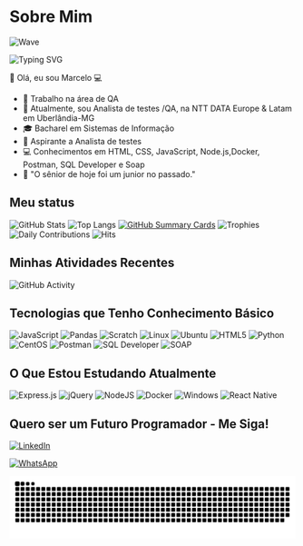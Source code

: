 # Sobre Mim
![Wave](https://capsule-render.vercel.app/api?type=waving&color=gradient&height=120&section=header)

![Typing SVG](https://readme-typing-svg.herokuapp.com/?color=BABBBD&size=35&center=true&vCenter=true&width=1000&lines=Olá,+meu+nome+é+Marcelo+Medeiros+dos+Santos;Tenho+33+anos+e+resido+em+Uberlândia,+MG;Sou+formado+em+Sistemas+de+Informação;Aspiro+a+me+tornar+um+Desenvolvedor+Front-End+%3A%29)


👋 Olá, eu sou Marcelo 💻<br/>
- 📘 Trabalho na área de QA
- 🔧 Atualmente, sou Analista de testes /QA, na NTT DATA Europe & Latam em Uberlândia-MG
- 🎓 Bacharel em Sistemas de Informação
- 🚀 Aspirante a Analista de testes
- 💻 Conhecimentos em HTML, CSS, JavaScript, Node.js,Docker, Postman, SQL Developer e Soap
- 🌱 "O sênior de hoje foi um junior no passado."

## Meu status
![GitHub Stats](https://github-readme-stats.vercel.app/api?username=MarceloMederi&show_icons=true&theme=radical)
![Top Langs](https://github-readme-streak-stats.herokuapp.com/?user=MarceloMederi&show_icons=true&theme=radical)
[![GitHub Summary Cards](https://github-profile-summary-cards.vercel.app/api/cards/repos-per-language?username=MarceloMederi&theme=radical)](https://github.com/MarceloMederi)
![Trophies](https://github-profile-trophy.vercel.app/?username=MarceloMederi&show_icons=true&theme=radical)
![Daily Contributions](https://github-readme-streak-stats.herokuapp.com/?user=MarceloMederi)
![Hits](https://hits.seeyoufarm.com/api/count/incr/badge.svg?url=https%3A%2F%2Fgithub.com%2FMarceloMederi&title=Visualizações&title_bg=00FF00&icon=github.svg&icon_color=white&background=FF5733&text=FFFFFF&ring=0000FF)


## Minhas Atividades Recentes
![GitHub Activity](https://github-readme-activity-graph.vercel.app/graph?username=MarceloMederi&theme=radical)

## Tecnologias que Tenho Conhecimento Básico
![JavaScript](https://img.shields.io/badge/JavaScript-F7DF1E?style=for-the-badge&logo=javascript&logoColor=323330)
![Pandas](https://img.shields.io/badge/Pandas-2C2D72?style=for-the-badge&logo=pandas&logoColor=white)
![Scratch](https://img.shields.io/badge/Scratch-4D97FF?style=for-the-badge&logo=Scratch&logoColor=white)
![Linux](https://img.shields.io/badge/Linux-262577?style=for-the-badge&logo=linux&logoColor=FCC624)
![Ubuntu](https://img.shields.io/badge/Ubuntu-E95420?style=for-the-badge&logo=ubuntu&logoColor=white)
![HTML5](https://img.shields.io/badge/HTML5-E34F26?style=for-the-badge&logo=html5&logoColor=white)
![Python](https://img.shields.io/badge/Python-306998?style=for-the-badge&logo=python&logoColor=FFD43B)
![CentOS](https://img.shields.io/badge/Cent%20OS-262577?style=for-the-badge&logo=CentOS&logoColor=white)
![Postman](https://img.shields.io/badge/Postman-FF6C37?style=for-the-badge&logo=Postman&logoColor=white)
![SQL Developer](https://img.shields.io/badge/SQL%20Developer-4479A1?style=for-the-badge&logo=Oracle&logoColor=white)
![SOAP](https://img.shields.io/badge/SOAP-0098D6?style=for-the-badge&logo=SOAP&logoColor=white)

## O Que Estou Estudando Atualmente
![Express.js](https://img.shields.io/badge/express.js-61DAFB?style=for-the-badge&logo=express&logoColor=404d59)
![jQuery](https://img.shields.io/badge/jquery-white?style=for-the-badge&logo=jquery&logoColor=0769AD)
![NodeJS](https://img.shields.io/badge/node.js-6DA55F?style=for-the-badge&logo=node.js&logoColor=white)
![Docker](https://img.shields.io/badge/docker-white?style=for-the-badge&logo=docker&logoColor=0db7ed)
![Windows](https://img.shields.io/badge/Windows-0078D6?style=for-the-badge&logo=windows&logoColor=white)
![React Native](https://img.shields.io/badge/React_Native-61DAFB?style=for-the-badge&logo=react&logoColor=20232A)

## Quero ser um Futuro Programador - Me Siga!
[![LinkedIn](https://img.shields.io/badge/LinkedIn-white?style=for-the-badge&logo=linkedin&logoColor=0077B5)](https://www.linkedin.com/in/marcelo-medeiros-dos-santos-9aa50b1a7/)

[![WhatsApp](https://img.shields.io/badge/WhatsApp-white?style=for-the-badge&logo=whatsapp&logoColor=25D366)](https://wa.me/+5534984096698/)

![GitHub Contributions Snake](https://github.com/Platane/snk/raw/output/github-contribution-grid-snake.svg)
